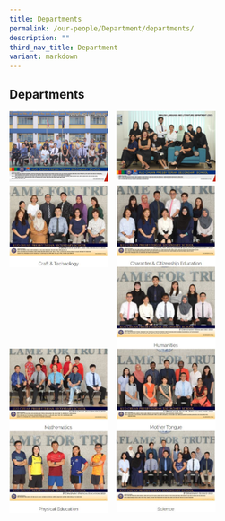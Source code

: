 ```yaml
---
title: Departments
permalink: /our-people/Department/departments/
description: ""
third_nav_title: Department
variant: markdown
---
```

## Departments



<p><a href="https://staging.d38b8pvh8spt44.amplifyapp.com/our-people/school-executive-committee/">
<img src="/images/Our%20People/Departments/School%20Executive%20Committee/sec2023.jpg" style="width:35%;margin-right:15px;" align="left">
</a></p>

<p><a href="https://staging.d38b8pvh8spt44.amplifyapp.com/our-people/Department/english/">
<img src="/images/Our%20People/Departments/English/el2023.jpg" style="width:35%;margin-right:15px;" align="left">
</a></p>

<br><br><br><br><br><br><br>

<p><a href="https://staging.d38b8pvh8spt44.amplifyapp.com/our-people/Department/craft-technology/">
<img src="/images/Our%20People/Departments/Departments%20Main%20Page/Craft%20&amp;%20Tech.jpg" style="width:35%;margin-right:15px;" align="left">
</a></p>


<p><a href="https://staging.d38b8pvh8spt44.amplifyapp.com/our-people/departments/cce/area-of-focus/">
<img src="/images/Our%20People/Departments/Departments%20Main%20Page/CCE.jpg" style="width:35%;margin-right:15px;" align="left">
</a></p>

<br><br><br><br><br><br><br>

<p><a href="https://staging.d38b8pvh8spt44.amplifyapp.com/our-people/Department/humanities/">
<img src="/images/Our%20People/Departments/Departments%20Main%20Page/Humanities.jpg" style="width:35%;margin-right:15px;" align="left">
</a></p>


<p><a href="https://staging.d38b8pvh8spt44.amplifyapp.com/our-people/Department/mathematics/">
<img src="/images/Our%20People/Departments/Departments%20Main%20Page/Math.jpg" style="width:35%;margin-right:15px;" align="left">
</a></p>

<br><br><br><br><br><br><br>

<p><a href="https://staging.d38b8pvh8spt44.amplifyapp.com/our-people/Department/mother-tongue/">
<img src="/images/Our%20People/Departments/Departments%20Main%20Page/MT.jpg" style="width:35%;margin-right:15px;" align="left">
</a></p>


<p><a href="https://staging.d38b8pvh8spt44.amplifyapp.com/our-people/Department/pe/">
<img src="/images/Our%20People/Departments/Departments%20Main%20Page/PE.jpg" style="width:35%;margin-right:15px;" align="left">
</a></p>

<br><br><br><br><br><br><br>

<p><a href="https://staging.d38b8pvh8spt44.amplifyapp.com/our-people/Department/science/">
<img src="/images/Our%20People/Departments/Departments%20Main%20Page/Science.jpg" style="width:35%;margin-right:15px;" align="left">
</a></p>